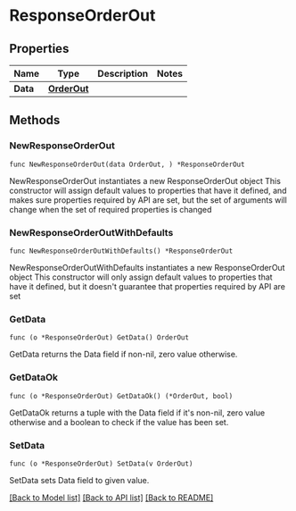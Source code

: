 # ResponseOrderOut

## Properties

Name | Type | Description | Notes
------------ | ------------- | ------------- | -------------
**Data** | [**OrderOut**](OrderOut.md) |  | 

## Methods

### NewResponseOrderOut

`func NewResponseOrderOut(data OrderOut, ) *ResponseOrderOut`

NewResponseOrderOut instantiates a new ResponseOrderOut object
This constructor will assign default values to properties that have it defined,
and makes sure properties required by API are set, but the set of arguments
will change when the set of required properties is changed

### NewResponseOrderOutWithDefaults

`func NewResponseOrderOutWithDefaults() *ResponseOrderOut`

NewResponseOrderOutWithDefaults instantiates a new ResponseOrderOut object
This constructor will only assign default values to properties that have it defined,
but it doesn't guarantee that properties required by API are set

### GetData

`func (o *ResponseOrderOut) GetData() OrderOut`

GetData returns the Data field if non-nil, zero value otherwise.

### GetDataOk

`func (o *ResponseOrderOut) GetDataOk() (*OrderOut, bool)`

GetDataOk returns a tuple with the Data field if it's non-nil, zero value otherwise
and a boolean to check if the value has been set.

### SetData

`func (o *ResponseOrderOut) SetData(v OrderOut)`

SetData sets Data field to given value.



[[Back to Model list]](../README.md#documentation-for-models) [[Back to API list]](../README.md#documentation-for-api-endpoints) [[Back to README]](../README.md)


